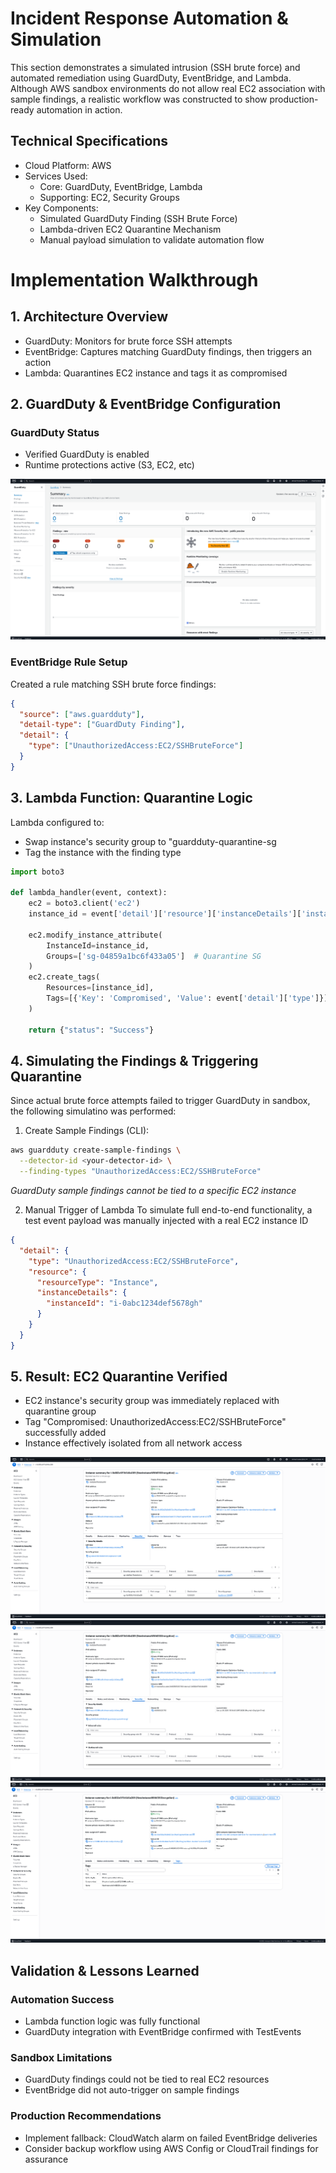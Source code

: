 # Incident Response Automation & Simulation
This section demonstrates a simulated intrusion (SSH brute force) and automated remediation using GuardDuty, EventBridge, and Lambda. Although AWS sandbox environments do not allow real EC2 association with sample findings, a realistic workflow was constructed to show production-ready automation in action.

## Technical Specifications
- Cloud Platform: AWS
- Services Used:
  - Core: GuardDuty, EventBridge, Lambda
  - Supporting: EC2, Security Groups
- Key Components:
  - Simulated GuardDuty Finding (SSH Brute Force)
  - Lambda-driven EC2 Quarantine Mechanism
  - Manual payload simulation to validate automation flow

# Implementation Walkthrough
## 1. Architecture Overview
- GuardDuty: Monitors for brute force SSH attempts
- EventBridge: Captures matching GuardDuty findings, then triggers an action
- Lambda: Quarantines EC2 instance and tags it as compromised

## 2. GuardDuty & EventBridge Configuration
### GuardDuty Status 
- Verified GuardDuty is enabled
- Runtime protections active (S3, EC2, etc)

![](https://github.com/ChadVanHalen/Tech-Portfolio/blob/main/projects/AWS%20VPC%20Hardening%20NIST%20CIS%20Compliance/images/Step%205/5%20GuardDuty%20on%20and%20active.png)

### EventBridge Rule Setup
Created a rule matching SSH brute force findings:
```json
{
  "source": ["aws.guardduty"],
  "detail-type": ["GuardDuty Finding"],
  "detail": {
    "type": ["UnauthorizedAccess:EC2/SSHBruteForce"]
  }
}
```

## 3. Lambda Function: Quarantine Logic
Lambda configured to:
- Swap instance's security group to "guardduty-quarantine-sg
- Tag the instance with the finding type
```python
import boto3

def lambda_handler(event, context):
    ec2 = boto3.client('ec2')
    instance_id = event['detail']['resource']['instanceDetails']['instanceId']

    ec2.modify_instance_attribute(
        InstanceId=instance_id,
        Groups=['sg-04859a1bc6f433a05']  # Quarantine SG
    )
    ec2.create_tags(
        Resources=[instance_id],
        Tags=[{'Key': 'Compromised', 'Value': event['detail']['type']}]
    )

    return {"status": "Success"}
```

## 4. Simulating the Findings & Triggering Quarantine
Since actual brute force attempts failed to trigger GuardDuty in sandbox, the following simulatino was performed:

1. Create Sample Findings (CLI):
```bash
aws guardduty create-sample-findings \
  --detector-id <your-detector-id> \
  --finding-types "UnauthorizedAccess:EC2/SSHBruteForce"
```
*GuardDuty sample findings cannot be tied to a specific EC2 instance*

2. Manual Trigger of Lambda
To simulate full end-to-end functionality, a test event payload was manually injected with a real EC2 instance ID

```json
{
  "detail": {
    "type": "UnauthorizedAccess:EC2/SSHBruteForce",
    "resource": {
      "resourceType": "Instance",
      "instanceDetails": {
        "instanceId": "i-0abc1234def5678gh"
      }
    }
  }
}
```
## 5. Result: EC2 Quarantine Verified
- EC2 instance's security group was immediately replaced with quarantine group
- Tag "Compromised: UnauthorizedAccess:EC2/SSHBruteForce" successfully added
- Instance effectively isolated from all network access

![](https://github.com/ChadVanHalen/Tech-Portfolio/blob/main/projects/AWS%20VPC%20Hardening%20NIST%20CIS%20Compliance/images/Step%205/9%20Instance%20settings%20pre%20quarantine.png)
![](https://github.com/ChadVanHalen/Tech-Portfolio/blob/main/projects/AWS%20VPC%20Hardening%20NIST%20CIS%20Compliance/images/Step%205/13%20As%20we%20can%20see%2C%20the%20instance%20has%20been%20quarantined.png)
![](https://github.com/ChadVanHalen/Tech-Portfolio/blob/main/projects/AWS%20VPC%20Hardening%20NIST%20CIS%20Compliance/images/Step%205/14%20EC2%20compromised%20tag.png)

## Validation & Lessons Learned
### Automation Success
- Lambda function logic was fully functional
- GuardDuty integration with EventBridge confirmed with TestEvents

### Sandbox Limitations
- GuardDuty findings could not be tied to real EC2 resources
- EventBridge did not auto-trigger on sample findings

### Production Recommendations
- Implement fallback: CloudWatch alarm on failed EventBridge deliveries
- Consider backup workflow using AWS Config or CloudTrail findings for assurance
